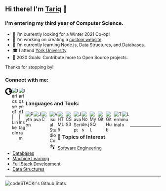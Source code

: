 ## Hi there! I'm [Tariq][website] 👋

### I'm entering my third year of Computer Science.
- :office: I’m currently looking for a Winter 2021 Co-op!
- :hammer: I’m working on creating a [custom website][website].
- 🌱 I’m currently learning Node.js, Data Structures, and Databases. 
- :mortar_board: I attend [York University](https://www.yorku.ca).
- 🥅 2020 Goals: Contribute more to Open Source projects.

Thanks for stopping by!

### Connect with me:

[<img align="left" alt="tariqsyed.me" width="22px" src="https://raw.githubusercontent.com/iconic/open-iconic/master/svg/globe.svg" />][website]
[<img align="left" alt="tariqsyed1 | LinkedIn" width="22px" src="https://cdn.jsdelivr.net/npm/simple-icons@v3/icons/linkedin.svg" />][linkedin]
[<img align="left" alt="tariqsyed1 | Instagram" width="22px" src="https://cdn.jsdelivr.net/npm/simple-icons@v3/icons/instagram.svg" />][instagram]


<br />

### Languages and Tools:
[<img align="left" alt="Python" width="26px" src="https://cdn.jsdelivr.net/npm/simple-icons@v3/icons/python.svg" />](https://python.org)
[<img align="left" alt="Java" width="26px" src="https://cdn.jsdelivr.net/npm/simple-icons@v3/icons/java.svg" />](https://java.com/en/)
[<img align="left" alt="C" width="26px" src="https://cdn.jsdelivr.net/npm/simple-icons@v3/icons/c.svg" />](https://en.wikipedia.org/wiki/C_prgramming_language)
[<img align="left" alt="Visual Studio Code" width="26px" src="https://cdn.jsdelivr.net/npm/simple-icons@v3/icons/visualstudio.svg" />](https://code.visualstudio.com/)
[<img align="left" alt="HTML5" width="26px" src="https://cdn.jsdelivr.net/npm/simple-icons@v3/icons/html.svg" />](https://en.wikipedia.org/wiki/HTML5)
[<img align="left" alt="CSS3" width="26px" src="https://cdn.jsdelivr.net/npm/simple-icons@v3/icons/css.svg" />](https://en.wikipedia.org/wiki/Cascading_Style_Sheets)
[<img align="left" alt="JavaScript" width="26px" src="https://cdn.jsdelivr.net/npm/simple-icons@v3/icons/javascript.svg" />][jsplaylist]
[<img align="left" alt="Node.js" width="26px" src="https://cdn.jsdelivr.net/npm/simple-icons@v3/icons/nodejs.svg" />][webdevplaylist]
[<img align="left" alt="MySQL" width="26px" src="https://cdn.jsdelivr.net/npm/simple-icons@v3/icons/sql.svg" />][webdevplaylist]
[<img align="left" alt="Git" width="26px" src="https://cdn.jsdelivr.net/npm/simple-icons@v3/icons/git.svg" />][webdevplaylist]
[<img align="left" alt="GitHub" width="26px" src="https://cdn.jsdelivr.net/npm/simple-icons@v3/icons/github.svg" />][webdevplaylist]
[<img align="left" alt="Terminal" width="26px" src="https://cdn.jsdelivr.net/npm/simple-icons@v3/icons/bash.svg" />][webdevplaylist]
[<img align="left" alt="Linux" width="26px" src="https://cdn.jsdelivr.net/npm/simple-icons@v3/icons/linux.svg" />][webdevplaylist]

<br />
<br />

---

### 📕 Topics of Interest
<!-- BLOG-POST-LIST:START -->
- [Software Engineering](https://en.wikipedia.org/wiki/Outline_of_software_engineering)
- [Databases](https://en.wikipedia.org/wiki/Outline_of_databases)
- [Machine Learning](https://en.wikipedia.org/wiki/Machine_learning)
- [Full Stack Development](https://www.w3schools.com/whatis/whatis_fullstack.asp)
- [Data Structures](https://en.wikipedia.org/wiki/Data_structure)
<!-- BLOG-POST-LIST:END -->

---

<img align="left" alt="codeSTACKr's Github Stats" src="https://github-readme-stats.vercel.app/api?username=codeSTACKr&show_icons=true&hide_border=true" />

[website]: https://tariqsyed.me
[twitter]: https://twitter.com/codeSTACKr
[youtube]: https://youtube.com/codeSTACKr
[instagram]: https://instagram.com/tariqsyed1
[linkedin]: https://www.linkedin.com/in/tariq-syed-5b9903193/
[webdevplaylist]: https://www.youtube.com/playlist?list=PLkwxH9e_vrAJ0WbEsFA9W3I1W-g_BTsbt
[jsplaylist]: https://www.youtube.com/playlist?list=PLkwxH9e_vrALRJKu7wfXby3MKeflhTu6B
[cssplaylist]: https://www.youtube.com/playlist?list=PLkwxH9e_vrALSdvZuEh6gqQdmDoDIoqz4
[reactplaylist]: https://www.youtube.com/playlist?list=PLkwxH9e_vrAK4TdffpxKY3QGyHCpxFcQ0

